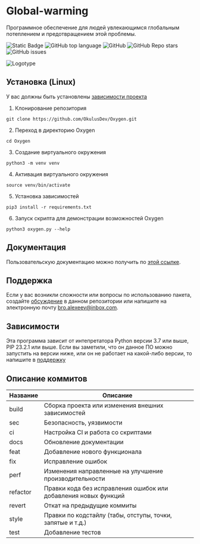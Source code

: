 # Global-warming
Программное обеспечение для людей увлекающимся глобальным потеплением и предотвращением этой проблемы.
<!-- описание репозитория -->
<!--Блок информации о репозитории в бейджах-->
![Static Badge](https://img.shields.io/badge/AlexGame2012/global-warming)
![GitHub top language](https://img.shields.io/github/languages/top/AlexGame2012/global-warming)
![GitHub](https://img.shields.io/github/license/AlexGame2012/global-warming)
![GitHub Repo stars](https://img.shields.io/github/stars/AlexGame2012/global-warming)
![GitHub issues](https://img.shields.io/github/issues/AlexGame2012/global-warming)

![Logotype](./docs/wall.jpg)

<!--Установка-->
## Установка (Linux)
У вас должны быть установлены [зависимости проекта](https://github.com/OkulusDev/Oxygen#зависимости)

1. Клонирование репозитория 

```git clone https://github.com/OkulusDev/Oxygen.git```

2. Переход в директорию Oxygen

```cd Oxygen```

3. Создание виртуального окружения

```python3 -m venv venv```

4. Активация виртуального окружения

```source venv/bin/activate```

5. Установка зависимостей

```pip3 install -r requirements.txt```

6. Запуск скрипта для демонстрации возможностей Oxygen

```python3 oxygen.py --help```

<!--Пользовательская документация-->
## Документация
Пользовательскую документацию можно получить по [этой ссылке](./docs/ru/index.md).

[Релизы программы]: https://github.com/OkulusDev/Oxygen/releases

<!--Поддержка-->
## Поддержка
Если у вас возникли сложности или вопросы по использованию пакета, создайте 
[обсуждение](https://github.com/OkulusDev/Oxygen/issues/new/choose) в данном репозитории или напишите на электронную почту <bro.alexeev@inbox.com>.

<!--зависимости-->
## Зависимости
Эта программа зависит от интепретатора Python версии 3.7 или выше, PIP 23.2.1 или выше. Если вы заметили, что он данное ПО можно запустить на версии ниже, или он не работает на какой-либо версии, то напишите в [поддержку](https://github.com/OkulusDev/Oxygen#поддержка)

<!--описание коммитов-->
## Описание коммитов
| Название | Описание                                                        |
|----------|-----------------------------------------------------------------|
| build	   | Сборка проекта или изменения внешних зависимостей               |
| sec      | Безопасность, уязвимости                                        |
| ci       | Настройка CI и работа со скриптами                              |
| docs	   | Обновление документации                                         |
| feat	   | Добавление нового функционала                                   |
| fix	   | Исправление ошибок                                              |
| perf	   | Изменения направленные на улучшение производительности          |
| refactor | Правки кода без исправления ошибок или добавления новых функций |
| revert   | Откат на предыдущие коммиты                                     |
| style	   | Правки по кодстайлу (табы, отступы, точки, запятые и т.д.)      |
| test	   | Добавление тестов       
